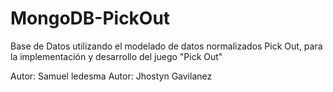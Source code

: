 # MongoDB-PickOut
Base de Datos utilizando el modelado de datos normalizados Pick Out, para la implementación y desarrollo del juego "Pick Out" 


Autor: Samuel ledesma
Autor: Jhostyn Gavilanez
